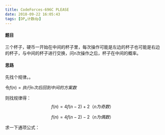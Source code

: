 ```yaml
---
title: CodeForces-696C PLEASE
date: 2018-09-22 16:05:43
tags: [DP,计数dp]
---
```


#### 题目

三个杯子，硬币一开始在中间的杯子里，每次操作可能是左边的杯子也可能是右边的杯子，与中间的杯子进行交换，问n次操作之后，杯子在中间的概率。

#### 思路

先找个规律。。

令$f(n)=执行n次后回到中间的方案数$

则找规律得：
$$
f(n)=4f(n-2)+2 （n为奇数）
$$

$$
f(n)=4f(n-2)-2（n为偶数）
$$

求一下通项公式：


